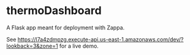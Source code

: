 # thermoDashboard

A Flask app meant for deployment with Zappa.

See https://l7a4zdmpzg.execute-api.us-east-1.amazonaws.com/dev/?lookback=3&zone=1 for a live demo.
